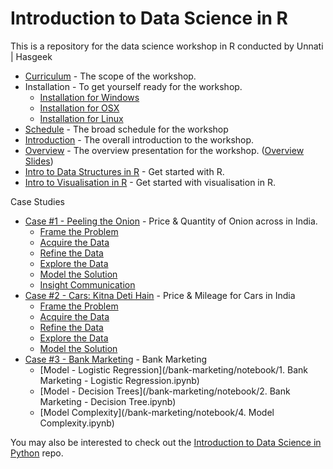 # Introduction to Data Science in R

This is a repository for the data science workshop in R conducted by Unnati | Hasgeek

- [Curriculum](curriculum.md) - The scope of the workshop.
- Installation - To get yourself ready for the workshop.
  - [Installation for Windows](installation_guide_windows.md)
  - [Installation for OSX](installation_guide_osx.md)
  - [Installation for Linux ](installation_guide_linux.md)
- [Schedule](schedule.md) - The broad schedule for the workshop
- [Introduction](introduction.md) - The overall introduction to the workshop.
- [Overview](overview.md) - The overview presentation for the workshop. ([Overview Slides](/overview-slides.pdf))
- [Intro to Data Structures in R](intro/intro-to-r.ipynb) - Get started with R.
- [Intro to Visualisation in R](intro/intro_viz.ipynb) - Get started with visualisation in R.

Case Studies
- [Case #1 - Peeling the Onion](/onion) - Price & Quantity of Onion across in India.
    - [Frame the Problem](/onion/1-Frame.ipynb)
    - [Acquire the Data](/onion/2-Acquire.ipynb)
    - [Refine the Data](/onion/3-Refine.ipynb)
    - [Explore the Data](/onion/4-Explore.ipynb)
    - [Model the Solution](/onion/5-Model.ipynb)
    - [Insight Communication](/onion/6-Insight.ipynb)
- [Case #2 - Cars: Kitna Deti Hain](/cars) - Price & Mileage for Cars in India
    - [Frame the Problem](/cars/Frame.ipynb)
    - [Acquire the Data](/cars/Acquire.ipynb)
    - [Refine the Data](/cars/Refine.ipynb)
    - [Explore the Data](/cars/Explore.ipynb)
    - [Model the Solution](/cars/Model.ipynb)
- [Case #3 - Bank Marketing](/bank-marketing/) - Bank Marketing
    - [Model - Logistic Regression](/bank-marketing/notebook/1. Bank Marketing - Logistic Regression.ipynb)
    - [Model - Decision Trees](/bank-marketing/notebook/2.  Bank Marketing - Decision Tree.ipynb)   
    - [Model Complexity](/bank-marketing/notebook/4. Model Complexity.ipynb)    

You may also be interested to check out the [Introduction to Data Science in Python](https://github.com/unnati-xyz/intro-python-data-science) repo.

